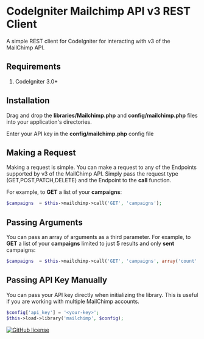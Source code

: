 # CodeIgniter Mailchimp API v3 REST Client
A simple REST client for CodeIgniter for interacting with v3 of the MailChimp API.

## Requirements
1. CodeIgniter 3.0+

## Installation
Drag and drop the **libraries/Mailchimp.php** and **config/mailchimp.php** files into your application's directories.

Enter your API key in the **config/mailchimp.php** config file

## Making a Request
Making a request is simple. You can make a request to any of the Endpoints supported by v3 of the MailChimp API. Simply pass the request type (GET,POST,PATCH,DELETE) and the Endpoint to the **call** function.

For example, to **GET** a list of your **campaigns**:

```php
$campaigns 	= $this->mailchimp->call('GET', 'campaigns');
```

## Passing Arguments
You can pass an array of arguments as a third parameter. For example, to **GET** a list of your **campaigns** limited to just **5** results and only **sent** campaigns:

```php
$campaigns 	= $this->mailchimp->call('GET', 'campaigns', array('count' => 5, 'status' => 'sent'));
```

## Passing API Key Manually
You can pass your API key directly when initializing the library. This is useful if you are working with multiple MailChimp accounts.

```php
$config['api_key'] = '<your-key>';
$this->load->library('mailchimp', $config);
```

[![GitHub license](https://img.shields.io/badge/license-MIT-blue.svg?style=flat-square)](https://raw.githubusercontent.com/stef686/codeigniter-mailchimp-api-v3/master/LICENSE)
